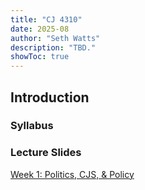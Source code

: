 ```yaml
---
title: "CJ 4310"
date: 2025-08
author: "Seth Watts"
description: "TBD." 
showToc: true
---
```


## Introduction

### Syllabus

### Lecture Slides
[Week 1: Politics, CJS, & Policy](https://sethbwatts.com/courses/crime-control-strat-2025/slides/week1.html)
